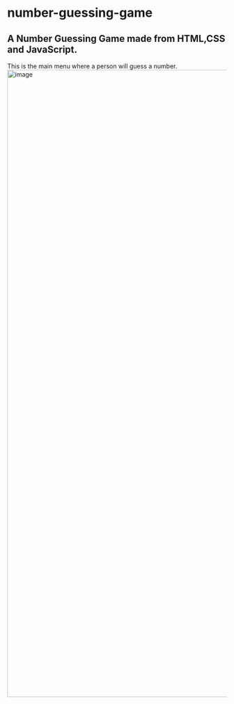 # number-guessing-game
## A Number Guessing Game made from HTML,CSS and JavaScript. 

This is the main menu where a person will guess a number.
<img width="1440" alt="image" src="https://github.com/Shubhankit101/number-guessing-game/assets/45731902/5132ccd7-98b9-4cd5-9061-b24a1c33497c">
